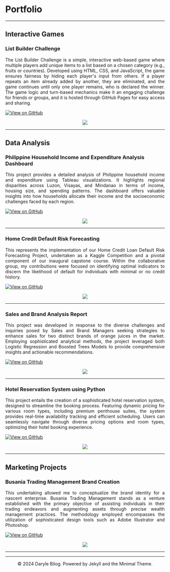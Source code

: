 # Portfolio

---

## Interactive Games

### List Builder Challenge
<p align = "justify">
The List Builder Challenge is a simple, interactive web-based game where multiple players add unique items to a list based on a chosen category (e.g., fruits or countries). Developed using HTML, CSS, and JavaScript, the game ensures fairness by hiding each player's input from others. If a player repeats an item already added by another, they are eliminated, and the game continues until only one player remains, who is declared the winner. The game logic and turn-based mechanics make it an engaging challenge for friends or groups, and it is hosted through GitHub Pages for easy access and sharing.
</p>

[![View on GitHub](https://img.shields.io/badge/GitHub-View_on_GitHub-blue?logo=GitHub)](https://github.com/darylebilog/ListBuilderChallenge)

<center><img src = "images/PhilippineExpenditureDashboard.png"></center>

---

## Data Analysis

### Philippine Household Income and Expenditure Analysis Dashboard
<p align = "justify">
This project provides a detailed analysis of Philippine household income and expenditure using Tableau visualizations. It highlights regional disparities across Luzon, Visayas, and Mindanao in terms of income, housing size, and spending patterns. The dashboard offers valuable insights into how households allocate their income and the socioeconomic challenges faced by each region.
</p>

[![View on GitHub](https://img.shields.io/badge/GitHub-View_on_GitHub-blue?logo=GitHub)](https://github.com/darylebilog/PhilippineTableauPersonalProject)

<center><img src = "images/PhilippineExpenditureDashboard.png"></center>

---

### Home Credit Default Risk Forecasting
<p align = "justify">
This represents the implementation of our Home Credit Loan Default Risk Forecasting Project, undertaken as a Kaggle Competition and a pivotal component of our inaugural capstone course. Within the collaborative group, my contributions were focused on identifying optimal indicators to discern the likelihood of default for individuals with minimal or no credit history.
</p>

[![View on GitHub](https://img.shields.io/badge/GitHub-View_on_GitHub-blue?logo=GitHub)](https://github.com/darylebilog/home-credit-project)

<center><img src = "images/homeCredit.png"></center>

---

### Sales and Brand Analysis Report
<p align = "justify">
This project was developed in response to the diverse challenges and inquiries posed by Sales and Brand Managers seeking strategies to enhance sales for two distinct brands of orange juices in the market. Employing sophisticated analytical methods, the project leveraged both Logistic Regression and Boosted Trees Models to provide comprehensive insights and actionable recommendations.
</p>

[![View on GitHub](https://img.shields.io/badge/GitHub-View_on_GitHub-blue?logo=GitHub)](https://github.com/darylebilog/analysisReport_MKTG6620)

<center><img src = "images/ROC CURVE.png"></center>

---

### Hotel Reservation System using Python
<p align = "justify">
This project entails the creation of a sophisticated hotel reservation system, designed to streamline the booking process. Featuring dynamic pricing for various room types, including premium penthouse suites, the system provides real-time availability tracking and efficient scheduling. Users can seamlessly navigate through diverse pricing options and room types, optimizing their hotel booking experience.
</p>

[![View on GitHub](https://img.shields.io/badge/GitHub-View_on_GitHub-blue?logo=GitHub)](https://github.com/darylebilog/hotelReservation)

<center><img src = "images/hotel_Reservation.png"></center>

---

## Marketing Projects

### Busania Trading Management Brand Creation
<p align = "justify">
This undertaking allowed me to conceptualize the brand identity for a nascent enterprise. Busania Trading Management stands as a venture established with the primary objective of assisting individuals in their trading endeavors and augmenting assets through precise wealth management practices. The methodology employed encompasses the utilization of sophisticated design tools such as Adobe Illustrator and Photoshop.
</p>

[![View on GitHub](https://img.shields.io/badge/GitHub-View_on_GitHub-blue?logo=GitHub)](https://github.com/darylebilog/busaniaTradingLogo)

<center><img src = "images/BTM_Final_Logo.png"></center>

---




---
<center>© 2024 Daryle Bilog. Powered by Jekyll and the Minimal Theme.</center>
